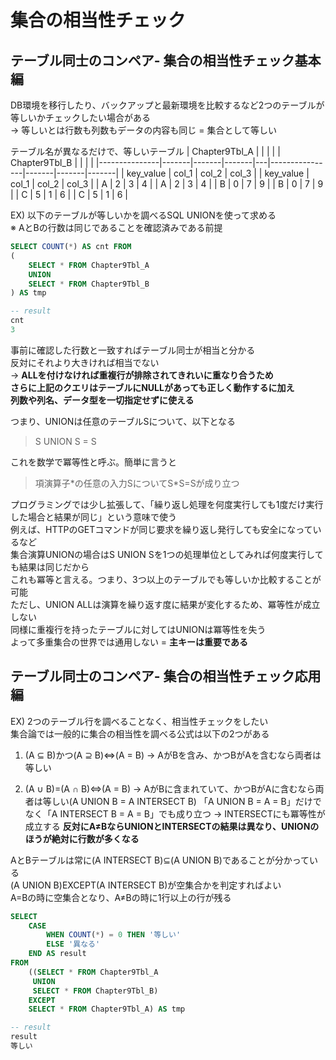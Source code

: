 # 集合の相当性チェック
## テーブル同士のコンペア- 集合の相当性チェック基本編
DB環境を移行したり、バックアップと最新環境を比較するなど2つのテーブルが等しいかチェックしたい場合がある  
-> 等しいとは行数も列数もデータの内容も同じ = 集合として等しい

テーブル名が異なるだけで、等しいテーブル
| Chapter9Tbl_A |       |       |       |   | Chapter9Tbl_B |       |       |       |
|---------------|-------|-------|-------|---|----------------|-------|-------|-------|
| key_value     | col_1 | col_2 | col_3 |   | key_value      | col_1 | col_2 | col_3 |
| A             | 2     | 3     | 4     |   | A              | 2     | 3     | 4     |
| B             | 0     | 7     | 9     |   | B              | 0     | 7     | 9     |
| C             | 5     | 1     | 6     |   | C              | 5     | 1     | 6     |

EX) 以下のテーブルが等しいかを調べるSQL
UNIONを使って求める  
※ AとBの行数は同じであることを確認済みである前提
``` sql
SELECT COUNT(*) AS cnt FROM
(
	SELECT * FROM Chapter9Tbl_A
	UNION
	SELECT * FROM Chapter9Tbl_B
) AS tmp

-- result
cnt
3
```
事前に確認した行数と一致すればテーブル同士が相当と分かる  
反対にそれより大きければ相当でない  
-> **ALLを付けなければ重複行が排除されてきれいに重なり合うため  
さらに上記のクエリはテーブルにNULLがあっても正しく動作するに加え  
列数や列名、データ型を一切指定せずに使える**  

つまり、UNIONは任意のテーブルSについて、以下となる
> S UNION S = S

これを数学で冪等性と呼ぶ。簡単に言うと  
> 項演算子\*の任意の入力SについてS\*S=Sが成り立つ

プログラミングでは少し拡張して、「繰り返し処理を何度実行しても1度だけ実行した場合と結果が同じ」という意味で使う  
例えば、HTTPのGETコマンドが同じ要求を繰り返し発行しても安全になっているなど  
集合演算UNIONの場合はS UNION Sを1つの処理単位としてみれば何度実行しても結果は同じだから  
これも冪等と言える。つまり、3つ以上のテーブルでも等しいか比較することが可能  
ただし、UNION ALLは演算を繰り返す度に結果が変化するため、冪等性が成立しない  
同様に重複行を持ったテーブルに対してはUNIONは冪等性を失う  
よって多重集合の世界では通用しない = **主キーは重要である**

## テーブル同士のコンペア- 集合の相当性チェック応用編
EX) 2つのテーブル行を調べることなく、相当性チェックをしたい  
集合論では一般的に集合の相当性を調べる公式は以下の2つがある  
1. (A ⊆ B)かつ(A ⊇ B)⇔(A = B)
-> AがBを含み、かつBがAを含むなら両者は等しい
   
2. (A ∪ B)=(A ∩ B)⇔(A = B)
-> AがBに含まれていて、かつBがAに含むなら両者は等しい(A UNION B = A INTERSECT B)
「A UNION B = A = B」だけでなく「A INTERSECT B = A = B」でも成り立つ
→ INTERSECTにも冪等性が成立する
**反対にA≠BならUNIONとINTERSECTの結果は異なり、UNIONのほうが絶対に行数が多くなる**

AとBテーブルは常に(A INTERSECT B)⊆(A UNION B)であることが分かっている  
(A UNION B)EXCEPT(A INTERSECT B)が空集合かを判定すればよい  
A=Bの時に空集合となり、A≠Bの時に1行以上の行が残る
``` sql
SELECT
	CASE
		WHEN COUNT(*) = 0 THEN '等しい'
		ELSE '異なる'
	END AS result
FROM
	((SELECT * FROM Chapter9Tbl_A
	 UNION
	 SELECT * FROM Chapter9Tbl_B)
	EXCEPT
	SELECT * FROM Chapter9Tbl_A) AS tmp

-- result
result
等しい
```
